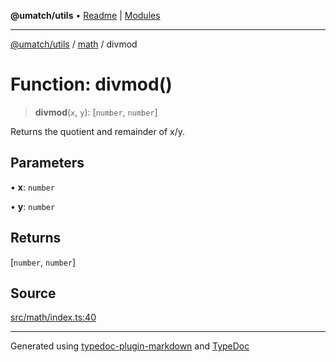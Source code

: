 **@umatch/utils** • [Readme](../../index.md) \| [Modules](../../modules.md)

***

[@umatch/utils](../../modules.md) / [math](../index.md) / divmod

# Function: divmod()

> **divmod**(`x`, `y`): [`number`, `number`]

Returns the quotient and remainder of x/y.

## Parameters

• **x**: `number`

• **y**: `number`

## Returns

[`number`, `number`]

## Source

[src/math/index.ts:40](https://github.com/umatch-oficial/utils/blob/1c5b195/src/math/index.ts#L40)

***

Generated using [typedoc-plugin-markdown](https://www.npmjs.com/package/typedoc-plugin-markdown) and [TypeDoc](https://typedoc.org/)
